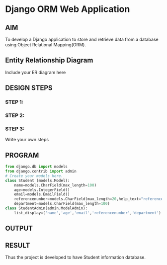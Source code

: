 # Django ORM Web Application

## AIM
To develop a Django application to store and retrieve data from a database using Object Relational Mapping(ORM).

## Entity Relationship Diagram

Include your ER diagram here

## DESIGN STEPS

### STEP 1:

### STEP 2:

### STEP 3:

Write your own steps

## PROGRAM
```python
from django.db import models
from django.contrib import admin
# Create your models here.
class Student (models.Model):
    name=models.CharField(max_length=100)
    age=models.IntegerField()
    email=models.EmailField()
    referencenumber=models.CharField(max_length=20,help_text="reference number")
    department=models.CharField(max_length=100)
class StudentAdmin(admin.ModelAdmin):
    list_display=('name','age','email','referencenumber','department')
```

## OUTPUT

## RESULT
Thus the project is developed to have Student information database.
